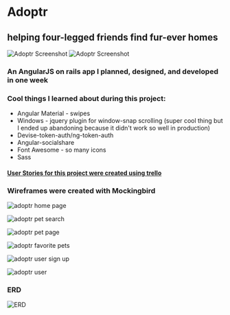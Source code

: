 # Adoptr
## helping four-legged friends find fur-ever homes

![Adoptr Screenshot](http://i.imgur.com/cjwFpFfl.png "Adoptr Screenshot")
![Adoptr Screenshot](http://i.imgur.com/irMVZEol.png "Adoptr Screenshot")

### An AngularJS on rails app I planned, designed, and developed in one week

### Cool things I learned about during this project:
- Angular Material - swipes
- Windows - jquery plugin for window-snap scrolling (super cool thing but I ended up abandoning because it didn't work so well in production)
- Devise-token-auth/ng-token-auth
- Angular-socialshare
- Font Awesome - so many icons
- Sass

#### [User Stories for this project were created using trello](https://trello.com/b/1vpRsyma/adoptr)

### Wireframes were created with Mockingbird
![adoptr home page](http://i.imgur.com/p8R3ngK.png "adoptr home page")

![adoptr pet search](http://i.imgur.com/vqUkVSI.png "adoptr pet search")

![adoptr pet page](http://i.imgur.com/rkXurZS.png "adoptr pet page")

![adoptr favorite pets](http://i.imgur.com/V4SNJ1m.png "adoptr favorite pets")

![adoptr user sign up](http://i.imgur.com/67oPjtp.png "adoptr user sign up")

![adoptr user](http://i.imgur.com/qXZXjXO.png "adoptr user")

### ERD
![ERD](http://i.imgur.com/kLfRvBW.jpg?2 "ERD")

